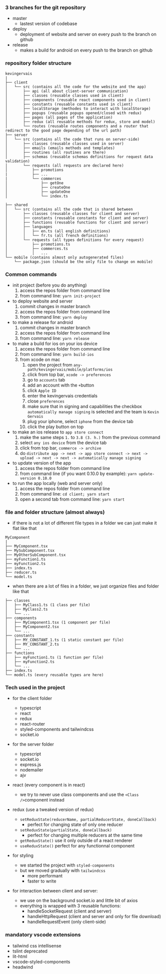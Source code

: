 ###  3 branches for the git repository
- master
	- lastest version of codebase
- deploy
	- deployment of website and server on every push to the branch on github
- release
	- makes a build for android on every push to the branch on github

### repository folder structure
```
kevingervais
|
├── client
│   └── src (contains all the code for the website and the app)
│       ├── api (all about client-server communication)
│       ├── classes (reusable classes used in client)
│       ├── components (reusable react components used in client)
│       ├── constants (reusable constants used in client)
│       ├── localStorage (methodes to interact with localStorage)
│       ├── popups (reusable popups opened/closed with redux)
│       ├── pages (all pages of the application)
│       ├── redux (all reusable methods for redux, store and model)
│       └── routes (reusable routes components and a router that redirect to the good page depending of the url path)
├── server
│   └── src (contains all the code that runs on server-side)
│       ├── classes (reusable classes used in server)
│       ├── emails (emails methods and templates)
│       ├── routines (all routines are there)
│       ├── schemas (reusable schemas definitions for request data validation)
│       └── requests (all requests are declared here)
│           ├── promotions
|           ├── ...
|           └── commerces
│               ├── getOne
│               ├── createOne
│               ├── updateOne
│               └── index.ts

├── shared
│   └── src (contains all the code that is shared between 
│       ├── classes (reusable classes for client and server)
│       ├── constants (reusable constants for client and server)
│       ├── functions (reusable functions for client and server)
│       ├── languages
│       │   ├── en.ts (all english definitions)
│       │   └── fr.ts (all french definitions)
│       └── requests (all types definitions for every request)
│           ├── promotions.ts
│           ├── commerces.ts
│           │   ...
└── mobile (contains almost only autogenerated files)
	└── package.json (should be the only file to change on mobile)

```

### Common commands
- init project (before you do anything)
	1. access the repos folder from command line
	2. from command line:  ```yarn init-project```
- to deploy website and server
	1. commit changes in master branch
	2. access the repos folder from command line
	3. from command line:  ```yarn deploy```
- to make a release for android
	1. commit changes in master branch
	2. access the repos folder from command line
	3. from command line:  ```yarn release```
- to make a build for ios on your ios device
	1. access the repos folder from command line
	2. from command line:  ```yarn build-ios```
	3. from xcode on mac
		1. open the project from  ```any-path/kevingervais/mobile/platforms/ios```
		2. click from top bar, ```xcode -> preferences```
		3. go to ```accounts``` tab
		4. add an account with the ```+```button
		5. click ```Apple ID```
		6. enter the kevingervais credentials
		7. close ```preferences```
		8. make sure that in signing and capabilities the checkbox ```automatically manage signing``` is selected and the team is ```Kevin Gervais```
		9. plug your iphone, select ```iphone``` from the device tab
		10. click the play button on top
- to make an ios release to ```app store connect```
	1. make the same steps  ```1.```  to ```3.8 (3. h.)``` from the previous command
	2. select ```any ios device``` from the device tab
	3. click from top bar, ```commerce -> archive```
	4. do ```distribute app -> next -> app store connect -> next -> upload -> next -> next -> automatically manage signing```
- to update version of the app
	1. access the repos folder from command line
	2. from command line (if you want 0.10.0 by example):  ```yarn update-version 0.10.0```
- to run the app locally (web and server only)
	1. access the repos folder from command line
	2. from command line:  ```cd client; yarn start```
	3. open a second tab from command line:  ```yarn start```

### file and folder structure (almost always)
- if there is not a lot of different file types in a folder we can just make it flat like that

```
MyComponent
|
├── MyComponent.tsx
├── MySubComponent.tsx
├── MyOtherSubComponent.tsx
├── myFunction1.ts
├── myFunction2.ts
├── index.ts
├── reducer.ts
└── model.ts
```

- when there are a lot of files in a folder, we just organize files and folder like that

```
├── classes
│   ├── MyClass1.ts (1 class per file)
│   ├── MyClass2.ts
│   └── ...
├── components
│   ├── MyComponent1.tsx (1 component per file)
│   ├── MyComponent2.tsx
│   └── ...
├── constants
│   ├── MY_CONSTANT_1.ts (1 static constant per file)
│   ├── MY_CONSTANT_2.ts
│   └── ...
├── functions
│   ├── myFunction1.ts (1 function per file)
│   ├── myFunction2.ts
│   └── ...
├── index.ts
└── model.ts (every reusable types are here)
```

### Tech used in the project
- for the client folder
	- typescript
	- react
	- redux
	- react-router
	- styled-components  and tailwindcss
	- socket.io

- for the server folder
	- typescript
	- socket.io
	- express.js
	- nodemailer
	- ajv

- react (every component is in react)
	- we try to never use class components and use the ```<Class />```component instead
- redux (use a tweaked version of redux)
	-  ```setReduxState(reducerName, partialReducerState, doneCallback)```
		-  perfect for changing state of only one reducer
	-  ```setReduxState(partialState, doneCallback)```
		-  perfect for changing multiple reducers at the same time
	-  ```getReduxState()``` use it only outside of a react renderer
	-  ```useReduxState()``` perfect for any functionnal component
-  for styling
	- we started the project with ```styled-components```
	- but we moved gradually with ```tailwindcss```
		- more performant
		- faster to write
- for interaction between client and server:
	- we use on the background socket.io and little bit of axios
	- everything is wrapped with 3 reusable functions:
		- handleSocketRequest (client and server) 
		- handleHttpRequest (client and server and only for file download) 
		- handleRequestEvent (only client-side)

### mandatory vscode extensions
- tailwind css intellisense
- tslint deprecated
- lit-html
- vscode-styled-components
- headwind
